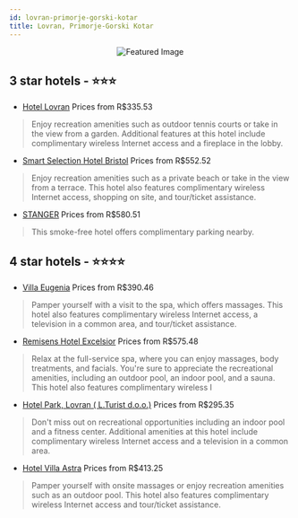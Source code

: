 ```yaml
---
id: lovran-primorje-gorski-kotar
title: Lovran, Primorje-Gorski Kotar
---
```


<center><img src="https://i.travelapi.com/hotels/2000000/1600000/1600000/1599993/c0046388_z.jpg" alt="Featured Image" /></center>


##  3 star hotels - ⭐️⭐️⭐️

-    [Hotel Lovran](https://us.hurb.com/hotels/lovran/hotel-lovran-JNP-JP350251?cmp=18055) Prices from R$335.53
   > Enjoy recreation amenities such as outdoor tennis courts or take in the view from a garden. Additional features at this hotel include complimentary wireless Internet access and a fireplace in the lobby.
-    [Smart Selection Hotel Bristol](https://us.hurb.com/hotels/lovran/smart-selection-hotel-bristol-JNP-JP064891?cmp=18055) Prices from R$552.52
   > Enjoy recreation amenities such as a private beach or take in the view from a terrace. This hotel also features complimentary wireless Internet access, shopping on site, and tour/ticket assistance.
-    [STANGER](https://us.hurb.com/hotels/lovran/stanger-JNP-JP659235?cmp=18055) Prices from R$580.51
   > This smoke-free hotel offers complimentary parking nearby.

##  4 star hotels - ⭐️⭐️⭐️⭐️

-    [Villa Eugenia](https://us.hurb.com/hotels/lovran/villa-eugenia-JNP-JP810103?cmp=18055) Prices from R$390.46
   > Pamper yourself with a visit to the spa, which offers massages. This hotel also features complimentary wireless Internet access, a television in a common area, and tour/ticket assistance.
-    [Remisens Hotel Excelsior](https://us.hurb.com/hotels/lovran/remisens-hotel-excelsior-JNP-JP354401?cmp=18055) Prices from R$575.48
   > Relax at the full-service spa, where you can enjoy massages, body treatments, and facials. You're sure to appreciate the recreational amenities, including an outdoor pool, an indoor pool, and a sauna. This hotel also features complimentary wireless I
-    [Hotel Park, Lovran ( L.Turist d.o.o.)](https://us.hurb.com/hotels/lovran/hotel-park-lovran-l-turist-d-o-o-JNP-JP064443?cmp=18055) Prices from R$295.35
   > Don't miss out on recreational opportunities including an indoor pool and a fitness center. Additional amenities at this hotel include complimentary wireless Internet access and a television in a common area.
-    [Hotel Villa Astra](https://us.hurb.com/hotels/lovran/hotel-villa-astra-JNP-JP126714?cmp=18055) Prices from R$413.25
   > Pamper yourself with onsite massages or enjoy recreation amenities such as an outdoor pool. This hotel also features complimentary wireless Internet access and tour/ticket assistance.
